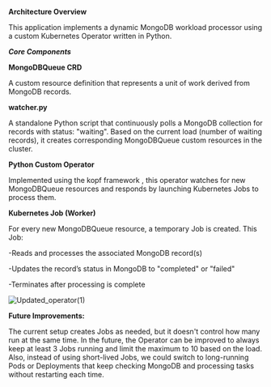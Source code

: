 **Architecture Overview**

This application implements a dynamic MongoDB workload processor using a custom Kubernetes Operator written in Python.

***Core Components***

**MongoDBQueue CRD**

A custom resource definition that represents a unit of work derived from MongoDB records.

**watcher.py**

A standalone Python script that continuously polls a MongoDB collection for records with status: "waiting". Based on the current load (number of waiting records), it creates corresponding MongoDBQueue custom resources in the cluster.

**Python Custom Operator**

Implemented using the kopf framework , this operator watches for new MongoDBQueue resources and responds by launching Kubernetes Jobs to process them.

**Kubernetes Job (Worker)**

For every new MongoDBQueue resource, a temporary Job is created. This Job:

-Reads and processes the associated MongoDB record(s)

-Updates the record’s status in MongoDB to "completed" or "failed"

-Terminates after processing is complete


![Updated_operator(1)](https://github.com/user-attachments/assets/00c185f0-0e8d-4eb6-9e63-32df1f76d6e9)


**Future Improvements:**

The current setup creates Jobs as needed, but it doesn't control how many run at the same time. In the future, the Operator can be improved to always keep at least 3 Jobs running and limit the maximum to 10 based on the load. Also, instead of using short-lived Jobs, we could switch to long-running Pods or Deployments that keep checking MongoDB and processing tasks without restarting each time.

